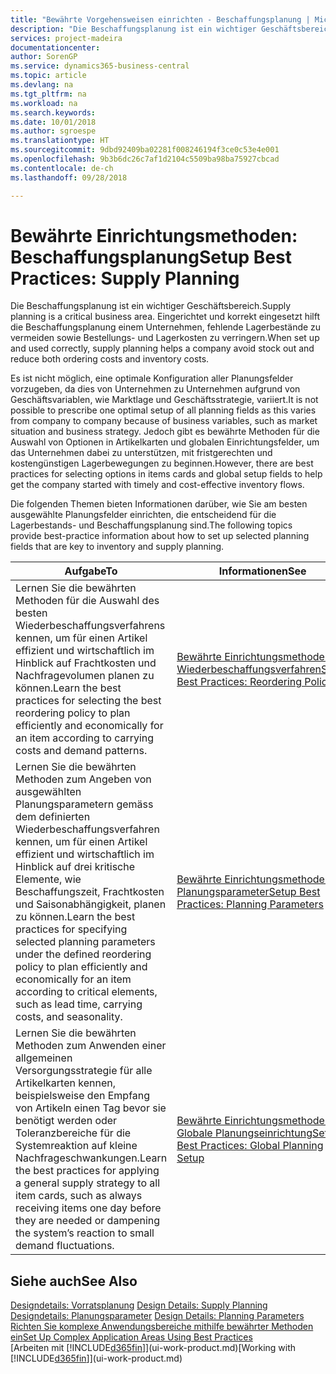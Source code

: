 ```yaml
---
title: "Bewährte Vorgehensweisen einrichten - Beschaffungsplanung | Microsoft Docs"
description: "Die Beschaffungsplanung ist ein wichtiger Geschäftsbereich. Eingerichtet und korrekt eingesetzt hilft die Beschaffungsplanung einem Unternehmen, fehlende Lagerbestände zu vermeiden sowie Bestellungs- und Lagerkosten zu verringern."
services: project-madeira
documentationcenter: 
author: SorenGP
ms.service: dynamics365-business-central
ms.topic: article
ms.devlang: na
ms.tgt_pltfrm: na
ms.workload: na
ms.search.keywords: 
ms.date: 10/01/2018
ms.author: sgroespe
ms.translationtype: HT
ms.sourcegitcommit: 9dbd92409ba02281f008246194f3ce0c53e4e001
ms.openlocfilehash: 9b3b6dc26c7af1d2104c5509ba98ba75927cbcad
ms.contentlocale: de-ch
ms.lasthandoff: 09/28/2018

---
```

# <a name="setup-best-practices-supply-planning"></a><span data-ttu-id="b9a52-104">Bewährte Einrichtungsmethoden: Beschaffungsplanung</span><span class="sxs-lookup"><span data-stu-id="b9a52-104">Setup Best Practices: Supply Planning</span></span>
<span data-ttu-id="b9a52-105">Die Beschaffungsplanung ist ein wichtiger Geschäftsbereich.</span><span class="sxs-lookup"><span data-stu-id="b9a52-105">Supply planning is a critical business area.</span></span> <span data-ttu-id="b9a52-106">Eingerichtet und korrekt eingesetzt hilft die Beschaffungsplanung einem Unternehmen, fehlende Lagerbestände zu vermeiden sowie Bestellungs- und Lagerkosten zu verringern.</span><span class="sxs-lookup"><span data-stu-id="b9a52-106">When set up and used correctly, supply planning helps a company avoid stock out and reduce both ordering costs and inventory costs.</span></span>  

 <span data-ttu-id="b9a52-107">Es ist nicht möglich, eine optimale Konfiguration aller Planungsfelder vorzugeben, da dies von Unternehmen zu Unternehmen aufgrund von Geschäftsvariablen, wie Marktlage und Geschäftsstrategie, variiert.</span><span class="sxs-lookup"><span data-stu-id="b9a52-107">It is not possible to prescribe one optimal setup of all planning fields as this varies from company to company because of business variables, such as market situation and business strategy.</span></span> <span data-ttu-id="b9a52-108">Jedoch gibt es bewährte Methoden für die Auswahl von Optionen in Artikelkarten und globalen Einrichtungsfelder, um das Unternehmen dabei zu unterstützen, mit fristgerechten und kostengünstigen Lagerbewegungen zu beginnen.</span><span class="sxs-lookup"><span data-stu-id="b9a52-108">However, there are best practices for selecting options in items cards and global setup fields to help get the company started with timely and cost-effective inventory flows.</span></span>  

 <span data-ttu-id="b9a52-109">Die folgenden Themen bieten Informationen darüber, wie Sie am besten ausgewählte Planungsfelder einrichten, die entscheidend für die Lagerbestands- und Beschaffungsplanung sind.</span><span class="sxs-lookup"><span data-stu-id="b9a52-109">The following topics provide best-practice information about how to set up selected planning fields that are key to inventory and supply planning.</span></span>  

|<span data-ttu-id="b9a52-110">**Aufgabe**</span><span class="sxs-lookup"><span data-stu-id="b9a52-110">**To**</span></span>|<span data-ttu-id="b9a52-111">**Informationen**</span><span class="sxs-lookup"><span data-stu-id="b9a52-111">**See**</span></span>|  
|------------|-------------|  
|<span data-ttu-id="b9a52-112">Lernen Sie die bewährten Methoden für die Auswahl des besten Wiederbeschaffungsverfahrens kennen, um für einen Artikel effizient und wirtschaftlich im Hinblick auf Frachtkosten und Nachfragevolumen planen zu können.</span><span class="sxs-lookup"><span data-stu-id="b9a52-112">Learn the best practices for selecting the best reordering policy to plan efficiently and economically for an item according to carrying costs and demand patterns.</span></span>|[<span data-ttu-id="b9a52-113">Bewährte Einrichtungsmethoden: Wiederbeschaffungsverfahren</span><span class="sxs-lookup"><span data-stu-id="b9a52-113">Setup Best Practices: Reordering Policies</span></span>](setup-best-practices-reordering-policies.md)|  
|<span data-ttu-id="b9a52-114">Lernen Sie die bewährten Methoden zum Angeben von ausgewählten Planungsparametern gemäss dem definierten Wiederbeschaffungsverfahren kennen, um für einen Artikel effizient und wirtschaftlich im Hinblick auf drei kritische Elemente, wie Beschaffungszeit, Frachtkosten und Saisonabhängigkeit, planen zu können.</span><span class="sxs-lookup"><span data-stu-id="b9a52-114">Learn the best practices for specifying selected planning parameters under the defined reordering policy to plan efficiently and economically for an item according to critical elements, such as lead time, carrying costs, and seasonality.</span></span>|[<span data-ttu-id="b9a52-115">Bewährte Einrichtungsmethoden: Planungsparameter</span><span class="sxs-lookup"><span data-stu-id="b9a52-115">Setup Best Practices: Planning Parameters</span></span>](setup-best-practices-planning-parameters.md)|  
|<span data-ttu-id="b9a52-116">Lernen Sie die bewährten Methoden zum Anwenden einer allgemeinen Versorgungsstrategie für alle Artikelkarten kennen, beispielsweise den Empfang von Artikeln einen Tag bevor sie benötigt werden oder Toleranzbereiche für die Systemreaktion auf kleine Nachfrageschwankungen.</span><span class="sxs-lookup"><span data-stu-id="b9a52-116">Learn the best practices for applying a general supply strategy to all item cards, such as always receiving items one day before they are needed or dampening the system’s reaction to small demand fluctuations.</span></span>|[<span data-ttu-id="b9a52-117">Bewährte Einrichtungsmethoden: Globale Planungseinrichtung</span><span class="sxs-lookup"><span data-stu-id="b9a52-117">Setup Best Practices: Global Planning Setup</span></span>](setup-best-practices-global-planning-setup.md)|  

## <a name="see-also"></a><span data-ttu-id="b9a52-118">Siehe auch</span><span class="sxs-lookup"><span data-stu-id="b9a52-118">See Also</span></span>  
 <span data-ttu-id="b9a52-119">[Designdetails: Vorratsplanung](design-details-supply-planning.md) </span><span class="sxs-lookup"><span data-stu-id="b9a52-119">[Design Details: Supply Planning](design-details-supply-planning.md) </span></span>  
 <span data-ttu-id="b9a52-120">[Designdetails: Planungsparameter](design-details-planning-parameters.md) </span><span class="sxs-lookup"><span data-stu-id="b9a52-120">[Design Details: Planning Parameters](design-details-planning-parameters.md) </span></span>  
 [<span data-ttu-id="b9a52-121">Richten Sie komplexe Anwendungsbereiche mithilfe bewährter Methoden ein</span><span class="sxs-lookup"><span data-stu-id="b9a52-121">Set Up Complex Application Areas Using Best Practices</span></span>](set-up-complex-application-areas-using-best-practices.md)  
 <span data-ttu-id="b9a52-122">[Arbeiten mit [!INCLUDE[d365fin](includes/d365fin_md.md)]](ui-work-product.md)</span><span class="sxs-lookup"><span data-stu-id="b9a52-122">[Working with [!INCLUDE[d365fin](includes/d365fin_md.md)]](ui-work-product.md)</span></span>

